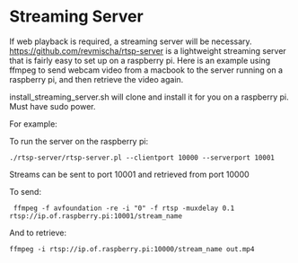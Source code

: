 # Streaming Server

If web playback is required, a streaming server will be necessary.
https://github.com/revmischa/rtsp-server is a lightweight streaming server that
is fairly easy to set up on a raspberry pi. Here is an example using ffmpeg to
send webcam video from a macbook to the server running on a raspberry pi, and
then retrieve the video again.

install_streaming_server.sh will clone and install it for you on a raspberry pi.
Must have sudo power.

For example:

To run the server on the raspberry pi:
```
./rtsp-server/rtsp-server.pl --clientport 10000 --serverport 10001
```
Streams can be sent to port 10001 and retrieved from port 10000

To send:
```
 ffmpeg -f avfoundation -re -i "0" -f rtsp -muxdelay 0.1 rtsp://ip.of.raspberry.pi:10001/stream_name
```

And to retrieve:
```
ffmpeg -i rtsp://ip.of.raspberry.pi:10000/stream_name out.mp4
```
